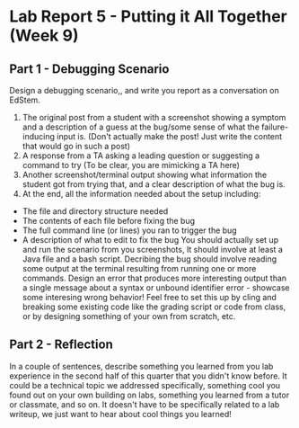# Lab Report 5 - Putting it All Together (Week 9)
## Part 1 - Debugging Scenario
Design a debugging scenario,, and write you report as a conversation on EdStem.
1. The original post from a student with a screenshot showing a symptom and a description of a guess at the bug/some sense of what the failure-inducing input is. (Don't actually make the post! Just write the content that would go in such a post)
2. A response from a TA asking a leading question or suggesting a command to try (To be clear, you are mimicking a TA here)
3. Another screenshot/terminal output showing what information the student got from trying that, and a clear description of what the bug is.
4. At the end, all the information needed about the setup including:
- The file and directory structure needed
- The contents of each file before fixing the bug
- The full command line (or lines) you ran to trigger the bug
- A description of what to edit to fix the bug
You should actually set up and run the scenario from you screenshots, It should involve at least a Java file and a bash script. Decribing the bug should involve reading some output at the terminal resulting from running one or more commands. Design an error that produces more interesting output than a single message about a syntax or unbound identifier error - showcase some interesing wrong behavior! Feel free to set this up by cling and breaking some existing code like the grading script or code from class, or by designing something of your own from scratch, etc. 
## Part 2 - Reflection
In a couple of sentences, describe something you learned from you lab experience in the second half of this quarter that you didn't know before. It could be a technical topic we addressed specifically, something cool you found out on your own building on labs, something you learned from a tutor or classmate, and so on. It doesn't have to be specifically related to a lab writeup, we just want to hear about cool things you learned!